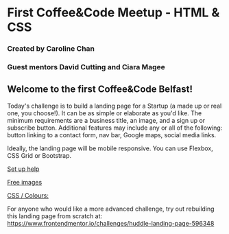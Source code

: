 # First Coffee&amp;Code Meetup - HTML &amp; CSS
### Created by Caroline Chan
### Guest mentors David Cutting and Ciara Magee

## Welcome to the first Coffee&Code Belfast!

Today's challenge is to build a landing page for a Startup (a made up or real one, you choose!). It can be as simple or elaborate as you'd like. The minimum requirements are a business title, an image, and a sign up or subscribe button.
Additional features may include any or all of the following: button linking to a contact form, nav bar, Google maps, social media links.

Ideally, the landing page will be mobile responsive. You can use Flexbox, CSS Grid or Bootstrap.

[Set up help](https://www.codecademy.com/articles/f1-u2-create-first-prj)

[Free images](https://unsplash.com)

[CSS / Colours:](https://picular.co/)

For anyone who would like a more advanced challenge, try out rebuilding this landing page from scratch at: https://www.frontendmentor.io/challenges/huddle-landing-page-596348 

